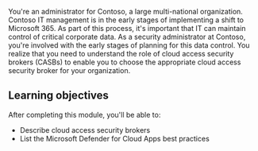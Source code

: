 You're an administrator for Contoso, a large multi-national organization. Contoso IT management is in the early stages of implementing a shift to Microsoft 365. As part of this process, it's important that IT can maintain control of critical corporate data. As a security administrator at Contoso, you're involved with the early stages of planning for this data control. You realize that you need to understand the role of cloud access security brokers (CASBs) to enable you to choose the appropriate cloud access security broker for your organization.

## Learning objectives

After completing this module, you'll be able to:

- Describe cloud access security brokers
- List the Microsoft Defender for Cloud Apps best practices
